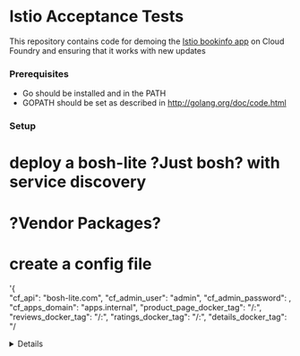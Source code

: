 # Istio Acceptance Tests
This repository contains code for demoing the [Istio bookinfo
app](https://istio.io/docs/guides/bookinfo.html) on Cloud Foundry and ensuring
that it works with new updates

### Prerequisites
- Go should be installed and in the PATH
- GOPATH should be set as described in http://golang.org/doc/code.html

### Setup

# deploy a bosh-lite ?Just bosh? with service discovery

# ?Vendor Packages?

# create a config file
'{  
	"cf_api": "bosh-lite.com",
	"cf_admin_user": "admin",
	"cf_admin_password": <Admin password from the bosh deployment>,
	"cf_apps_domain": "apps.internal",
	"product_page_docker_tag": "<dockerhub username>/<productpage image>:<version tag>",
	"reviews_docker_tag": "<dockerhub username>/<reviews image>:<version tag>",
	"ratings_docker_tag": "<dockerhub username>/<ratings image>:<version tag>",
	"details_docker_tag": "<dockerhub username>/<details image>:<version tag>",
}'

-	Current working username: zlav
- Current working images
	- examples-bookinfo-productpage-v1:1.0.0
	- examples-bookinfo-reviews-v3:3.0.0
	- examples-bookinfo-ratings-v1:1.0.0
	- examples-bookinfo-details-v1:1.0.0

## Demo the productpage

Run the script we havent built

## Running Tests



# run all tests
'CONFIG="$PWD/config.json"'
